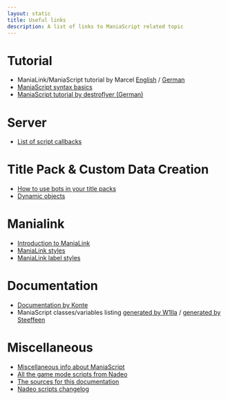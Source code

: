 ```yaml
---
layout: static
title: Useful links
description: A list of links to ManiaScript related topic
---
```


Tutorial
========

* ManiaLink/ManiaScript tutorial by Marcel [English](http://forum.funtrackers.net/showthread.php?tid=607) / [German](http://www.mania-community.de/showthread.php?1482-ManiaPlanet-ManiaLinks)
* [ManiaScript syntax basics](http://forum.maniaplanet.com/viewtopic.php?f=279&t=1672)
* [ManiaScript tutorial by destroflyer (German)](http://destroflyer.mania-community.de/maniascript/page.php)

Server
======

* [List of script callbacks](http://forum.maniaplanet.com/viewtopic.php?f=261&t=18581)

Title Pack & Custom Data Creation
=================================

* [How to use bots in your title packs](http://forum.maniaplanet.com/viewtopic.php?f=321&t=18425&start=0)
* [Dynamic objects](http://forum.maniaplanet.com/viewtopic.php?f=321&t=22448)

Manialink
=========

* [Introduction to ManiaLink](http://wiki.maniaplanet.com/en/Manialinks)
* [ManiaLink styles](http://forum.maniaplanet.com/viewtopic.php?f=464&t=22355)
* [ManiaLink label styles](http://forum.maniaplanet.com/viewtopic.php?f=464&t=7928)

Documentation
=============

* [Documentation by Konte](http://konte.org/trackmania/maniascript/documentation.html)
* ManiaScript classes/variables listing [generated by W1lla](http://tmrankings.com/maniascript/html/classes.html) / [generated by Steeffeen](http://maniascript.team-devota.com/annotated.html)

Miscellaneous
=============

* [Miscellaneous info about ManiaScript](http://forum.maniaplanet.com/viewtopic.php?f=279&t=12644)
* [All the game mode scripts from Nadeo](https://github.com/maniaplanet/game-modes)
* [The sources for this documentation](https://github.com/maniaplanet/documentation)
* [Nadeo scripts changelog](http://forum.maniaplanet.com/viewtopic.php?f=279&t=18453)